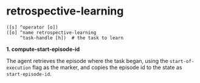 # retrospective-learning

```
([s] ^operator [o])
([o] ^name retrospective-learning
     ^task-handle [h])  # the task to learn
```


**1. compute-start-episode-id**

The agent retrieves the episode where the task began, using the `start-of-execution` flag as the marker, 
and copies the episode id to the state as `start-episode-id`. 


